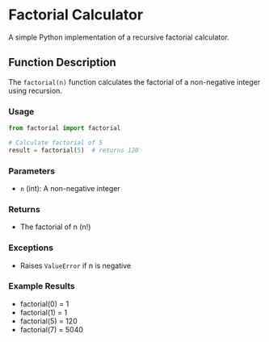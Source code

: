 # Factorial Calculator

A simple Python implementation of a recursive factorial calculator.

## Function Description

The `factorial(n)` function calculates the factorial of a non-negative integer using recursion.

### Usage

```python
from factorial import factorial

# Calculate factorial of 5
result = factorial(5)  # returns 120
```

### Parameters

- `n` (int): A non-negative integer

### Returns

- The factorial of n (n!)

### Exceptions

- Raises `ValueError` if n is negative

### Example Results

- factorial(0) = 1
- factorial(1) = 1
- factorial(5) = 120
- factorial(7) = 5040